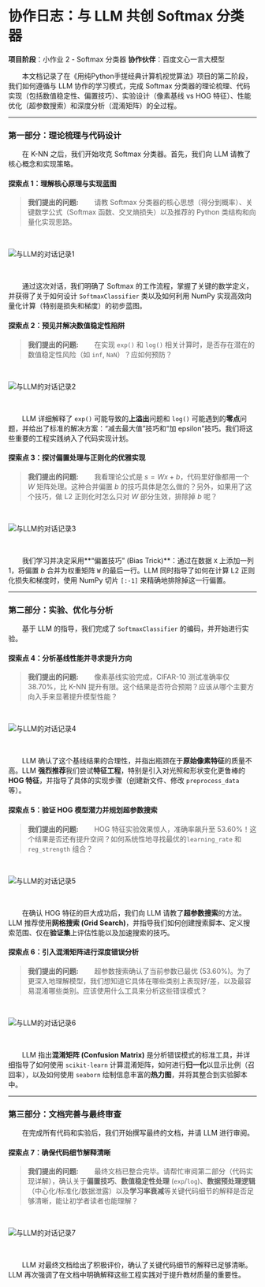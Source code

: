 # 协作日志：与 LLM 共创 Softmax 分类器

**项目阶段**：小作业 2 - Softmax 分类器
**协作伙伴**：百度文心一言大模型 

&emsp;&emsp;本文档记录了在《用纯Python手搓经典计算机视觉算法》项目的第二阶段，我们如何遵循与 LLM 协作的学习模式，完成 Softmax 分类器的理论梳理、代码实现（包括数值稳定性、偏置技巧）、实验设计（像素基线 vs HOG 特征）、性能优化（超参数搜索）和深度分析（混淆矩阵）的全过程。

---

### 第一部分：理论梳理与代码设计

&emsp;&emsp;在 K-NN 之后，我们开始攻克 Softmax 分类器。首先，我们向 LLM 请教了核心概念和实现策略。

#### 探索点 1：理解核心原理与实现蓝图

> **我们提出的问题:**
> &emsp;&emsp;请教 Softmax 分类器的核心思想（得分到概率）、关键数学公式（Softmax 函数、交叉熵损失）以及推荐的 Python 类结构和向量化实现思路。
<br/>

![与LLM的对话记录1](../softmax/assets/chat1.png)

<br>

&emsp;&emsp;通过这次对话，我们明确了 Softmax 的工作流程，掌握了关键的数学定义，并获得了关于如何设计 `SoftmaxClassifier` 类以及如何利用 NumPy 实现高效向量化计算（特别是损失和梯度）的初步蓝图。

#### 探索点 2：预见并解决数值稳定性陷阱

> **我们提出的问题:**
> &emsp;&emsp;在实现 `exp()` 和 `log()` 相关计算时，是否存在潜在的数值稳定性风险（如 `inf`, `NaN`）？应如何预防？
<br/>

![与LLM的对话记录2](../softmax/assets/chat2.png)

<br>

&emsp;&emsp;LLM 详细解释了 `exp()` 可能导致的**上溢出**问题和 `log()` 可能遇到的**零点**问题，并给出了标准的解决方案：“减去最大值”技巧和“加 epsilon”技巧。我们将这些重要的工程实践纳入了代码实现计划。

#### 探索点 3：探讨偏置处理与正则化的优雅实现

> **我们提出的问题:**
> &emsp;&emsp;我看理论公式是 $s = Wx + b$，代码里好像都用一个 $W$ 矩阵处理。这种合并偏置 $b$ 的技巧具体是怎么做的？另外，如果用了这个技巧，做 L2 正则化时怎么只对 $W$ 部分生效，排除掉 $b$ 呢？
<br/>

![与LLM的对话记录3](../softmax/assets/chat3.png)

<br>

&emsp;&emsp;我们学习并决定采用**“偏置技巧” (Bias Trick)**：通过在数据 `X` 上添加一列 1，将偏置 $b$ 合并为权重矩阵 `W` 的最后一行。LLM 同时指导了如何在计算 L2 正则化损失和梯度时，使用 NumPy 切片 `[:-1]` 来精确地排除掉这一行偏置。

---

### 第二部分：实验、优化与分析

&emsp;&emsp;基于 LLM 的指导，我们完成了 `SoftmaxClassifier` 的编码，并开始进行实验。

#### 探索点 4：分析基线性能并寻求提升方向

> **我们提出的问题:**
> &emsp;&emsp;像素基线实验完成，CIFAR-10 测试准确率仅 38.70%，比 K-NN 提升有限。这个结果是否符合预期？应该从哪个主要方向入手来显著提升模型性能？
<br/>

![与LLM的对话记录4](../softmax/assets/chat4.png)

<br>

&emsp;&emsp;LLM 确认了这个基线结果的合理性，并指出瓶颈在于**原始像素特征**的质量不高。LLM **强烈推荐**我们尝试**特征工程**，特别是引入对光照和形状变化更鲁棒的 **HOG 特征**，并指导了具体的实现步骤（创建新文件、修改 `preprocess_data` 等）。

#### 探索点 5：验证 HOG 模型潜力并规划超参数搜索

> **我们提出的问题:**
> &emsp;&emsp;HOG 特征实验效果惊人，准确率飙升至 53.60%！这个结果是否还有提升空间？如何系统性地寻找最优的`learning_rate` 和 `reg_strength` 组合？
<br/>

![与LLM的对话记录5](../softmax/assets/chat5.png)

<br>

&emsp;&emsp;在确认 HOG 特征的巨大成功后，我们向 LLM 请教了**超参数搜索**的方法。LLM 推荐使用**网格搜索 (Grid Search)**，并指导我们如何创建搜索脚本、定义搜索范围、仅在**验证集**上评估性能以及加速搜索的技巧。

#### 探索点 6：引入混淆矩阵进行深度错误分析

> **我们提出的问题:**
> &emsp;&emsp;超参数搜索确认了当前参数已最优 (53.60%)。为了更深入地理解模型，我们想知道它具体在哪些类别上表现好/差，以及最容易混淆哪些类别。应该使用什么工具来分析这些错误模式？
<br/>

![与LLM的对话记录6](../softmax/assets/chat6.png)

<br>

&emsp;&emsp;LLM 指出**混淆矩阵 (Confusion Matrix)** 是分析错误模式的标准工具，并详细指导了如何使用 `scikit-learn` 计算混淆矩阵，如何进行**归一化**以显示比例（召回率），以及如何使用 `seaborn` 绘制信息丰富的**热力图**，并将其整合到实验脚本中。

---

### 第三部分：文档完善与最终审查

&emsp;&emsp;在完成所有代码和实验后，我们开始撰写最终的文档，并请 LLM 进行审阅。

#### 探索点 7：确保代码细节解释清晰

> **我们提出的问题:**
> &emsp;&emsp;最终文档已整合完毕。请帮忙审阅第二部分（代码实现详解），确认关于**偏置技巧**、**数值稳定性处理** (`exp`/`log`)、**数据预处理逻辑**（中心化/标准化/数据泄露）以及**学习率衰减**等关键代码细节的解释是否足够清晰，能让初学者读者也能理解？
<br/>

![与LLM的对话记录7](../softmax/assets/chat7.png)

<br>

&emsp;&emsp;LLM 对最终文档给出了积极评价，确认了关键代码细节的解释已足够清晰。LLM 再次强调了在文档中明确解释这些工程实践对于提升教材质量的重要性。

